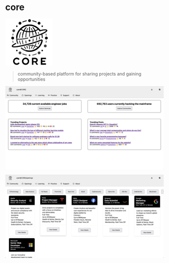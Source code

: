 # core

<img src="/public/img/core.png" alt="core logo" width="150">

> community-based platform for sharing projects and gaining opportunities

![Alt text](image-2.png)

![Alt text](image-1.png)
